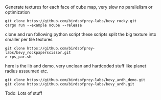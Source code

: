Generate textures for each face of cube map, very slow no parallelism or optimization
```
git clone https://github.com/birdsofprey-labs/bevy_rocky.git
cargo run --example ncube --release
```
clone and run following python script
these scripts split the big texture into smaller per tile textures
```
git clone https://github.com/birdsofprey-labs/bevy_rockpaperscissor.git
> rps_par.sh
```
here is the lib and demo, very unclean and hardcoded stuff like planet radius asssumed etc.
```
git clone https://github.com/birdsofprey-labs/bevy_ardh_demo.git
git clone https://github.com/birdsofprey-labs/bevy_ardh.git
```

Todo:
Lots of stuff
